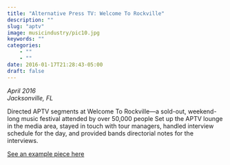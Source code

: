 ```yaml
---
title: "Alternative Press TV: Welcome To Rockville"
description: ""
slug: "aptv"
image: musicindustry/pic10.jpg
keywords: ""
categories: 
    - ""
    - ""
date: 2016-01-17T21:28:43-05:00
draft: false
---
```


<p><em>April 2016</em></br>
<em>Jacksonville, FL</em></p>

Directed APTV segments at Welcome To Rockville—a sold-out, weekend-long music festival attended by over 50,000 people
Set up the APTV lounge in the media area, stayed in touch with tour managers, handled interview schedule for the day, and provided bands directorial notes for the interviews.

[See an example piece here](http://www.altpress.com/aptv/video/lacey_sturm_advises_her_younger_self_theres_a_future_for_you_even_though_it)

